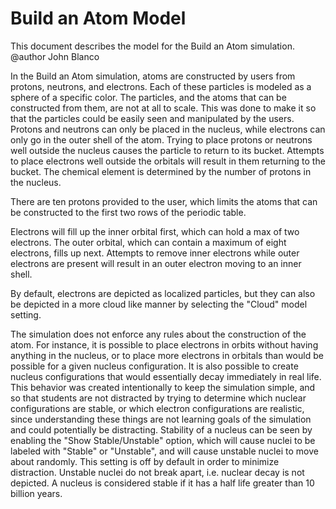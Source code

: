 # Build an Atom Model

This document describes the model for the Build an Atom simulation.<br>
@author John Blanco

In the Build an Atom simulation, atoms are constructed by users from protons, neutrons, and electrons. Each of these
particles is modeled as a sphere of a specific color. The particles, and the atoms that can be constructed from them,
are not at all to scale. This was done to make it so that the particles could be easily seen and manipulated by the
users. Protons and neutrons can only be placed in the nucleus, while electrons can only go in the outer shell of the
atom. Trying to place protons or neutrons well outside the nucleus causes the particle to return to its bucket.
Attempts to place electrons well outside the orbitals will result in them returning to the bucket. The chemical element
is determined by the number of protons in the nucleus.

There are ten protons provided to the user, which limits the atoms that can be constructed to the first two rows of
the periodic table.

Electrons will fill up the inner orbital first, which can hold a max of two electrons. The outer orbital, which can
contain a maximum of eight electrons, fills up next. Attempts to remove inner electrons while outer electrons are
present will result in an outer electron moving to an inner shell.

By default, electrons are depicted as localized particles, but they can also be depicted in a more cloud like manner by
selecting the "Cloud" model setting.

The simulation does not enforce any rules about the construction of the atom. For instance, it is possible to place
electrons in orbits without having anything in the nucleus, or to place more electrons in orbitals than would be
possible for a given nucleus configuration. It is also possible to create nucleus configurations that would essentially
decay immediately in real life. This behavior was created intentionally to keep the simulation simple, and so that
students are not distracted by trying to determine which nuclear configurations are stable, or which electron
configurations are realistic, since understanding these things are not learning goals of the simulation and could
potentially be distracting. Stability of a nucleus can be seen by enabling the "Show Stable/Unstable" option, which
will cause nuclei to be labeled with "Stable" or "Unstable", and will cause unstable nuclei to move about randomly.
This setting is off by default in order to minimize distraction. Unstable nuclei do not break apart, i.e. nuclear decay
is not depicted. A nucleus is considered stable if it has a half life greater than 10 billion years.
